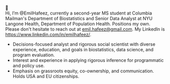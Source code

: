 👋  
Hi, I’m @EmilHafeez, currently a second-year MS student at Columbia Mailman's Department of Biostatistics and Senior Data Analyst at NYU Langone Health, Department of Population Health. Positions my own. Please don't hesitate to reach out at emil.hafeez@gmail.com. My LinkedIn is https://www.linkedin.com/in/emilhafeez/. 

- Decisions-focused analyst and rigorous social scientist with diverse experience, education, and goals in biostatistics, data science, and program evaluation. 
- Interest and experience in applying rigorous inference for programmatic and policy use. 
- Emphasis on grassroots equity, co-ownership, and communication. Holds USA and EU citizenships.


<!---
EmilHafeez/EmilHafeez is a ✨ special ✨ repository because its `README.md` (this file) appears on your GitHub profile.
You can click the Preview link to take a look at your changes.
--->
